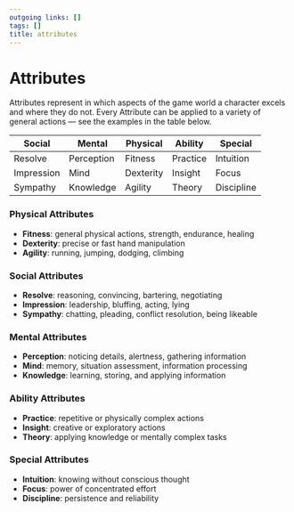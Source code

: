 ```yaml
---
outgoing links: []
tags: []
title: attributes
---
```

# Attributes

Attributes represent in which aspects of the game world a character excels and where they do not. 
Every Attribute can be applied to a variety of general actions — see the examples in the table below.

| Social     | Mental     | Physical  | Ability    | Special    |
| ---------- | ---------- | --------- | ---------- |------------|
| Resolve    | Perception | Fitness   | Practice   | Intuition  |
| Impression | Mind       | Dexterity | Insight    | Focus      |
| Sympathy   | Knowledge  | Agility   | Theory     | Discipline |


### Physical Attributes

* **Fitness**: general physical actions, strength, endurance, healing
* **Dexterity**: precise or fast hand manipulation
* **Agility**: running, jumping, dodging, climbing

### Social Attributes

* **Resolve**: reasoning, convincing, bartering, negotiating
* **Impression**: leadership, bluffing, acting, lying
* **Sympathy**: chatting, pleading, conflict resolution, being likeable

### Mental Attributes

* **Perception**: noticing details, alertness, gathering information
* **Mind**: memory, situation assessment, information processing
* **Knowledge**: learning, storing, and applying information

### Ability Attributes

* **Practice**: repetitive or physically complex actions
* **Insight**: creative or exploratory actions
* **Theory**: applying knowledge or mentally complex tasks

### Special Attributes

* **Intuition**: knowing without conscious thought
* **Focus**: power of concentrated effort
* **Discipline**: persistence and reliability

